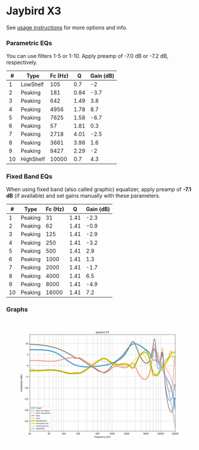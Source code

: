 # Jaybird X3
See [usage instructions](https://github.com/jaakkopasanen/AutoEq#usage) for more options and info.

### Parametric EQs
You can use filters 1-5 or 1-10. Apply preamp of -7.0 dB or -7.2 dB, respectively.

|   # | Type      |   Fc (Hz) |    Q |   Gain (dB) |
|-----|-----------|-----------|------|-------------|
|   1 | LowShelf  |       105 | 0.7  |        -2   |
|   2 | Peaking   |       181 | 0.84 |        -3.7 |
|   3 | Peaking   |       642 | 1.49 |         3.8 |
|   4 | Peaking   |      4956 | 1.78 |         8.7 |
|   5 | Peaking   |      7625 | 1.58 |        -6.7 |
|   6 | Peaking   |        57 | 1.81 |         0.3 |
|   7 | Peaking   |      2718 | 4.01 |        -2.5 |
|   8 | Peaking   |      3661 | 3.98 |         1.6 |
|   9 | Peaking   |      9427 | 2.29 |        -2   |
|  10 | HighShelf |     10000 | 0.7  |         4.3 |

### Fixed Band EQs
When using fixed band (also called graphic) equalizer, apply preamp of **-7.1 dB** (if available) and set gains manually with these parameters.

|   # | Type    |   Fc (Hz) |    Q |   Gain (dB) |
|-----|---------|-----------|------|-------------|
|   1 | Peaking |        31 | 1.41 |        -2.3 |
|   2 | Peaking |        62 | 1.41 |        -0.9 |
|   3 | Peaking |       125 | 1.41 |        -2.9 |
|   4 | Peaking |       250 | 1.41 |        -3.2 |
|   5 | Peaking |       500 | 1.41 |         2.9 |
|   6 | Peaking |      1000 | 1.41 |         1.3 |
|   7 | Peaking |      2000 | 1.41 |        -1.7 |
|   8 | Peaking |      4000 | 1.41 |         6.5 |
|   9 | Peaking |      8000 | 1.41 |        -4.9 |
|  10 | Peaking |     16000 | 1.41 |         7.2 |

### Graphs
![](./Jaybird%20X3.png)
